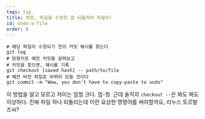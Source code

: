 ```yaml
---
tags: tip
title: 젠장, 파일을 수정한 걸 되돌려야 하잖아!
id: undo-a-file
order: 8
---
```


```git
# 해당 파일이 수정되기 전의 커밋 해시를 찾는다
git log
# 방향키로 예전 커밋을 살펴보고
# 커밋을 찾으면, 해시를 기록
git checkout [saved hash] -- path/to/file
# 예전 버전 파일로 바뀌어 있을 것이다
git commit -m "Wow, you don't have to copy-paste to undo"
```

이 방법을 알고 모르고 차이는 엄청 크다. 엄-청. 근데 솔직히 `checkout --`은 봐도 봐도 이상하다. 진짜 파일 하나 되돌리는데 이런 요상한 명령어를 써야할까요, 리누스 토르발즈씨?